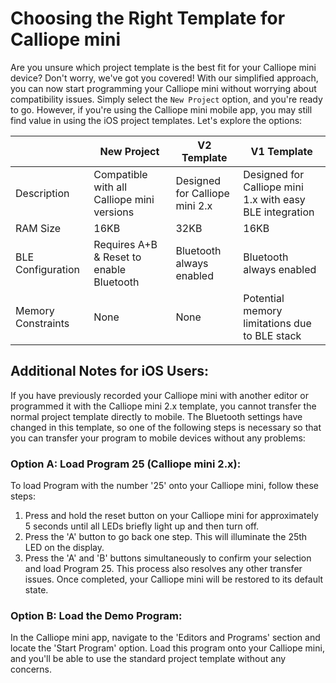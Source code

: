 # Choosing the Right Template for Calliope mini

Are you unsure which project template is the best fit for your Calliope mini device? Don't worry, we've got you covered! With our simplified approach, you can now start programming your Calliope mini without worrying about compatibility issues. Simply select the `New Project` option, and you're ready to go. However, if you're using the Calliope mini mobile app, you may still find value in using the iOS project templates. Let's explore the options:

|                      | New Project           | V2 Template                                  | V1 Template                                  |
|----------------------|-----------------------|----------------------------------------------|----------------------------------------------|
| Description          | Compatible with all Calliope mini versions | Designed for Calliope mini 2.x               | Designed for Calliope mini 1.x with easy BLE integration |
| RAM Size             | 16KB                  | 32KB                                         | 16KB                                         |
| BLE Configuration    | Requires A+B & Reset to enable Bluetooth    | Bluetooth always enabled                     | Bluetooth always enabled                     |
| Memory Constraints   | None                  | None                                         | Potential memory limitations due to BLE stack |

## Additional Notes for iOS Users:

If you have previously recorded your Calliope mini with another editor or programmed it with the Calliope mini 2.x template, you cannot transfer the normal project template directly to mobile. The Bluetooth settings have changed in this template, so one of the following steps is necessary so that you can transfer your program to mobile devices without any problems:

### Option A: Load Program 25 (Calliope mini 2.x):

To load Program with the number '25' onto your Calliope mini, follow these steps:

1. Press and hold the reset button on your Calliope mini for approximately 5 seconds until all LEDs briefly light up and then turn off.
2. Press the 'A' button to go back one step. This will illuminate the 25th LED on the display.
3. Press the 'A' and 'B' buttons simultaneously to confirm your selection and load Program 25. This process also resolves any other transfer issues. Once completed, your Calliope mini will be restored to its default state.

### Option B: Load the Demo Program:

In the Calliope mini app, navigate to the 'Editors and Programs' section and locate the 'Start Program' option. Load this program onto your Calliope mini, and you'll be able to use the standard project template without any concerns.
